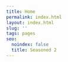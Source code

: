 ```yaml
---
title: Home
permalink: index.html
layout: index.html
slug: ''
tags: pages
seo:
  noindex: false
  title: Seasoned 2
---
```




